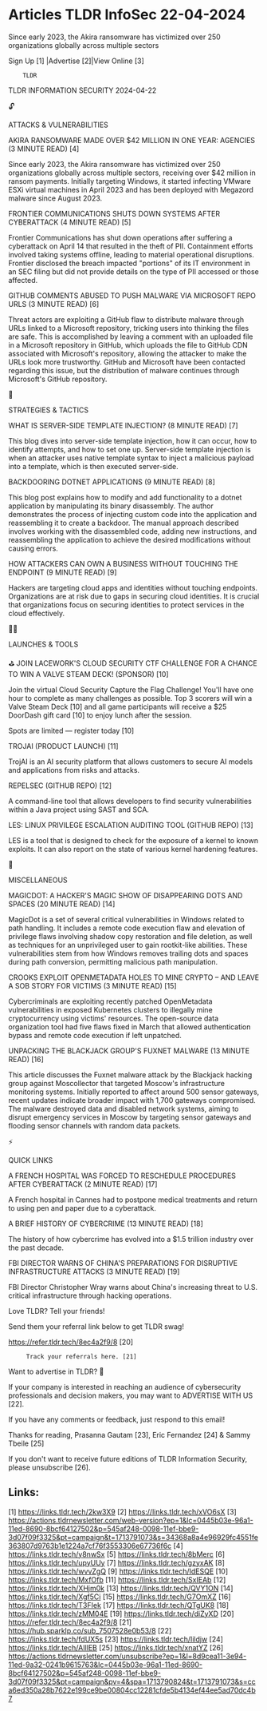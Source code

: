 # Articles TLDR InfoSec 22-04-2024

Since early 2023, the Akira ransomware has victimized over 250
organizations globally across multiple sectors  

 Sign Up [1] |Advertise [2]|View Online [3] 

		TLDR 

TLDR INFORMATION SECURITY 2024-04-22

🔓 

ATTACKS & VULNERABILITIES

 AKIRA RANSOMWARE MADE OVER $42 MILLION IN ONE YEAR: AGENCIES (3
MINUTE READ) [4] 

 Since early 2023, the Akira ransomware has victimized over 250
organizations globally across multiple sectors, receiving over $42
million in ransom payments. Initially targeting Windows, it started
infecting VMware ESXi virtual machines in April 2023 and has been
deployed with Megazord malware since August 2023. 

 FRONTIER COMMUNICATIONS SHUTS DOWN SYSTEMS AFTER CYBERATTACK (4
MINUTE READ) [5] 

 Frontier Communications has shut down operations after suffering a
cyberattack on April 14 that resulted in the theft of PII. Containment
efforts involved taking systems offline, leading to material
operational disruptions. Frontier disclosed the breach impacted
"portions" of its IT environment in an SEC filing but did not provide
details on the type of PII accessed or those affected. 

 GITHUB COMMENTS ABUSED TO PUSH MALWARE VIA MICROSOFT REPO URLS (3
MINUTE READ) [6] 

 Threat actors are exploiting a GitHub flaw to distribute malware
through URLs linked to a Microsoft repository, tricking users into
thinking the files are safe. This is accomplished by leaving a comment
with an uploaded file in a Microsoft repository in GitHub, which
uploads the file to GitHub CDN associated with Microsoft's repository,
allowing the attacker to make the URLs look more trustworthy. GitHub
and Microsoft have been contacted regarding this issue, but the
distribution of malware continues through Microsoft's GitHub
repository. 

🧠 

STRATEGIES & TACTICS

 WHAT IS SERVER-SIDE TEMPLATE INJECTION? (8 MINUTE READ) [7] 

 This blog dives into server-side template injection, how it can
occur, how to identify attempts, and how to set one up. Server-side
template injection is when an attacker uses native template syntax to
inject a malicious payload into a template, which is then executed
server-side. 

 BACKDOORING DOTNET APPLICATIONS (9 MINUTE READ) [8] 

 This blog post explains how to modify and add functionality to a
dotnet application by manipulating its binary disassembly. The author
demonstrates the process of injecting custom code into the application
and reassembling it to create a backdoor. The manual approach
described involves working with the disassembled code, adding new
instructions, and reassembling the application to achieve the desired
modifications without causing errors. 

 HOW ATTACKERS CAN OWN A BUSINESS WITHOUT TOUCHING THE ENDPOINT (9
MINUTE READ) [9] 

 Hackers are targeting cloud apps and identities without touching
endpoints. Organizations are at risk due to gaps in securing cloud
identities. It is crucial that organizations focus on securing
identities to protect services in the cloud effectively. 

🧑‍💻 

LAUNCHES & TOOLS

 ⛳ JOIN LACEWORK'S CLOUD SECURITY CTF CHALLENGE FOR A CHANCE TO WIN
A VALVE STEAM DECK! (SPONSOR) [10] 

 Join the virtual Cloud Security Capture the Flag Challenge! You'll
have one hour to complete as many challenges as possible.
Top 3 scorers will win a Valve Steam Deck [10] and all game
participants will receive a $25 DoorDash gift card [10] to enjoy lunch
after the session.

Spots are limited — register today [10]

 TROJAI (PRODUCT LAUNCH) [11] 

 TrojAI is an AI security platform that allows customers to secure AI
models and applications from risks and attacks. 

 REPELSEC (GITHUB REPO) [12] 

 A command-line tool that allows developers to find security
vulnerabilities within a Java project using SAST and SCA. 

 LES: LINUX PRIVILEGE ESCALATION AUDITING TOOL (GITHUB REPO) [13] 

 LES is a tool that is designed to check for the exposure of a kernel
to known exploits. It can also report on the state of various kernel
hardening features. 

🎁 

MISCELLANEOUS

 MAGICDOT: A HACKER'S MAGIC SHOW OF DISAPPEARING DOTS AND SPACES (20
MINUTE READ) [14] 

 MagicDot is a set of several critical vulnerabilities in Windows
related to path handling. It includes a remote code execution flaw and
elevation of privilege flaws involving shadow copy restoration and
file deletion, as well as techniques for an unprivileged user to gain
rootkit-like abilities. These vulnerabilities stem from how Windows
removes trailing dots and spaces during path conversion, permitting
malicious path manipulation. 

 CROOKS EXPLOIT OPENMETADATA HOLES TO MINE CRYPTO – AND LEAVE A SOB
STORY FOR VICTIMS (3 MINUTE READ) [15] 

 Cybercriminals are exploiting recently patched OpenMetadata
vulnerabilities in exposed Kubernetes clusters to illegally mine
cryptocurrency using victims' resources. The open-source data
organization tool had five flaws fixed in March that allowed
authentication bypass and remote code execution if left unpatched. 

 UNPACKING THE BLACKJACK GROUP'S FUXNET MALWARE (13 MINUTE READ) [16] 

 This article discusses the Fuxnet malware attack by the Blackjack
hacking group against Moscollector that targeted Moscow's
infrastructure monitoring systems. Initially reported to affect around
500 sensor gateways, recent updates indicate broader impact with 1,700
gateways compromised. The malware destroyed data and disabled network
systems, aiming to disrupt emergency services in Moscow by targeting
sensor gateways and flooding sensor channels with random data packets.


⚡ 

QUICK LINKS

 A FRENCH HOSPITAL WAS FORCED TO RESCHEDULE PROCEDURES AFTER
CYBERATTACK (2 MINUTE READ) [17] 

 A French hospital in Cannes had to postpone medical treatments and
return to using pen and paper due to a cyberattack. 

 A BRIEF HISTORY OF CYBERCRIME (13 MINUTE READ) [18] 

 The history of how cybercrime has evolved into a $1.5 trillion
industry over the past decade. 

 FBI DIRECTOR WARNS OF CHINA'S PREPARATIONS FOR DISRUPTIVE
INFRASTRUCTURE ATTACKS (3 MINUTE READ) [19] 

 FBI Director Christopher Wray warns about China's increasing threat
to U.S. critical infrastructure through hacking operations. 

Love TLDR? Tell your friends!

 Send them your referral link below to get TLDR swag! 

 https://refer.tldr.tech/8ec4a2f9/8 [20] 

		 Track your referrals here. [21] 

Want to advertise in TLDR? 📰

 If your company is interested in reaching an audience of
cybersecurity professionals and decision makers, you may want to
ADVERTISE WITH US [22]. 

 If you have any comments or feedback, just respond to this email! 

Thanks for reading, 
Prasanna Gautam [23], Eric Fernandez [24] & Sammy Tbeile [25] 

If you don't want to receive future editions of TLDR Information
Security, please unsubscribe [26]. 

 

Links:
------
[1] https://links.tldr.tech/2kw3X9
[2] https://links.tldr.tech/xVO6sX
[3] https://actions.tldrnewsletter.com/web-version?ep=1&lc=0445b03e-96a1-11ed-8690-8bcf64127502&p=545af248-0098-11ef-bbe9-3d07f09f3325&pt=campaign&t=1713791073&s=34368a8a4e96929fc4551fe363807d9763b1e1224a7cf76f3553306e67736f6c
[4] https://links.tldr.tech/y8nwSx
[5] https://links.tldr.tech/8bMerc
[6] https://links.tldr.tech/upyUUy
[7] https://links.tldr.tech/gzyxAK
[8] https://links.tldr.tech/wvvZgQ
[9] https://links.tldr.tech/IdESQE
[10] https://links.tldr.tech/MxfOfb
[11] https://links.tldr.tech/SxIEAb
[12] https://links.tldr.tech/XHjm0k
[13] https://links.tldr.tech/QVY1ON
[14] https://links.tldr.tech/Xgf5Ci
[15] https://links.tldr.tech/G7OmXZ
[16] https://links.tldr.tech/T3FIek
[17] https://links.tldr.tech/QTgUK8
[18] https://links.tldr.tech/zMM04E
[19] https://links.tldr.tech/diZyXD
[20] https://refer.tldr.tech/8ec4a2f9/8
[21] https://hub.sparklp.co/sub_7507528e0b53/8
[22] https://links.tldr.tech/fdUX5s
[23] https://links.tldr.tech/Iildjw
[24] https://links.tldr.tech/AIllEB
[25] https://links.tldr.tech/xnatYZ
[26] https://actions.tldrnewsletter.com/unsubscribe?ep=1&l=8d9cea11-3e94-11ed-9a32-0241b9615763&lc=0445b03e-96a1-11ed-8690-8bcf64127502&p=545af248-0098-11ef-bbe9-3d07f09f3325&pt=campaign&pv=4&spa=1713790824&t=1713791073&s=cca6ed350a28b7622e199ce9be00804cc12281cfde5b4134ef44ee5ad70dc4b7